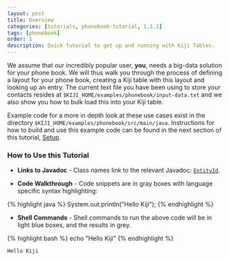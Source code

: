 ```yaml
---
layout: post
title: Overview
categories: [tutorials, phonebook-tutorial, 1.1.1]
tags: [phonebook]
order: 1
description: Quick tutorial to get up and running with Kiji Tables.
---
```


We assume that our incredibly popular user, **you**, needs a big-data solution
for your phone book. We will thus walk you through the process of defining a
layout for your phone book, creating a Kiji table with this layout and looking
up an entry. The current text file you have been using to store your contacts
resides at `$KIJI_HOME/examples/phonebook/input-data.txt` and we also show you how
to bulk load this into your Kiji table.

Example code for a more in depth look at these use cases exist in the directory
`$KIJI_HOME/examples/phonebook/src/main/java`.  Instructions for how to build and use this
example code can be found in the next section of this tutorial,
[Setup]({{site.tutorial_phonebook_1_1_1}}/phonebook-setup).

### How to Use this Tutorial

* **Links to Javadoc** - Class names link to the relevant Javadoc:
[`EntityId`]({{site.api_schema_1_3_3}}/EntityId.html).

* **Code Walkthrough** - Code snippets are in gray boxes with language specific syntax highlighting:

{% highlight java %}
System.out.println("Hello Kiji");
{% endhighlight %}

* **Shell Commands** - Shell commands to run the above code will be in light blue boxes, and the results in grey.

<div class="userinput">
{% highlight bash %}
echo "Hello Kiji"
{% endhighlight %}
</div>

    Hello Kiji
